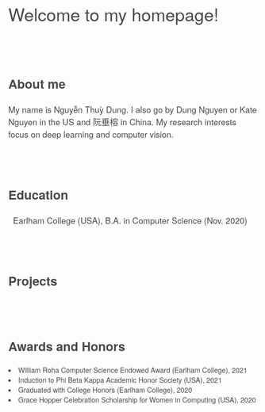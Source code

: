 <content style="color:#4a4a4a; font-family:Helvetica Neue;">
  <h1 style="font-size:35px; font-weight:normal;">Welcome to my homepage!</h1>
  <br/>
  <br/>
  <h2 style="font-size:25px;">About me</h2>
<!--   <hr style="height:1px;border:none;color:#333;background-color:#333;" /> -->
    <p style="font-size:17px;">
    My name is Nguyễn Thuỳ Dung. I also go by Dung Nguyen or Kate Nguyen in the US and 阮垂榕 in China. My research interests focus on deep learning and computer vision.
    </p>
  <br/>
  <br/>

  <h2 style="font-size:25px;">Education</h2>
    <p style="font-size:17px;">
      <i class="fas fa-graduation-cap fa-lg" style="color: rgb(70,70,70); font-family:Font Awesome 5 Free;"></i>&nbsp; Earlham College (USA), B.A. in Computer Science (Nov. 2020)
    </p>                                                                     
  <br/>
  <br/>

  <h2 style="font-size:25px;">Projects</h2>
    <p style="font-size:17px;">
    </p>
  <br/>
  <br/>

  <h2 style="font-size:25px;">Awards and Honors</h2>
    <p style="font-size:17px;">
      <li>William Roha Computer Science Endowed Award (Earlham College), 2021</li>
      <li>Induction to Phi Beta Kappa Academic Honor Society (USA), 2021</li>
      <li>Graduated with College Honors (Earlham College), 2020</li>
      <li>Grace Hopper Celebration Scholarship for Women in Computing (USA), 2020</li>
    </p>
  <br/>
  <br/>
</content>
